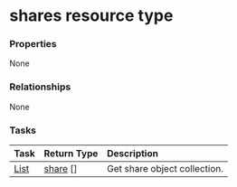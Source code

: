 # shares resource type



### Properties
None

### Relationships
None


### Tasks

| Task		   | Return Type	|Description|
|:---------------|:--------|:----------|
|[List](../api/share_list.md) | [share](share.md) [] |Get share object collection. |

<!-- uuid: ec1f2f23-4bf2-496f-bc98-d11f9ab7186d
2015-10-15 16:49:30 UTC -->
<!-- {
  "type": "#page.annotation",
  "description": "shares resource",
  "keywords": "",
  "section": "documentation",
  "tocPath": ""
}-->